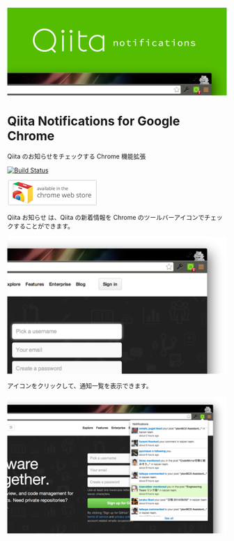 ![](doc/1400x560_Marquee.png)

Qiita Notifications for Google Chrome
=====================================

Qiita のお知らせをチェックする Chrome 機能拡張

[![Build Status](https://travis-ci.org/ngs/qiita-notifications-crx.svg?branch=master)](https://travis-ci.org/ngs/qiita-notifications-crx)

[![](doc/badge.png)][store]

Qiita お知らせ は、Qiita の新着情報を Chrome のツールバーアイコンでチェックすることができます。

![](doc/screen2.png)

アイコンをクリックして、通知一覧を表示できます。

![](doc/screen1.png)

[store]: https://chrome.google.com/webstore/detail/lfaggijcindkbihlopcogjlihmpdpdaa
